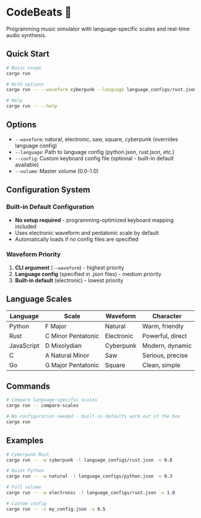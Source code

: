 # CodeBeats 🎵

Programming music simulator with language-specific scales and real-time audio synthesis.

## Quick Start

```bash
# Basic usage
cargo run

# With options
cargo run -- --waveform cyberpunk --language language_configs/rust.json --volume 0.7

# Help
cargo run -- --help
```

## Options

- `--waveform`: natural, electronic, saw, square, cyberpunk (overrides language config)
- `--language`: Path to language config (python.json, rust.json, etc.)
- `--config`: Custom keyboard config file (optional - built-in default available)
- `--volume`: Master volume (0.0-1.0)

## Configuration System

### Built-in Default Configuration
- **No setup required** - programming-optimized keyboard mapping included
- Uses electronic waveform and pentatonic scale by default
- Automatically loads if no config files are specified

### Waveform Priority
1. **CLI argument** (`--waveform`) - highest priority
2. **Language config** (specified in .json files) - medium priority  
3. **Built-in default** (electronic) - lowest priority

## Language Scales

| Language | Scale | Waveform | Character |
|----------|-------|----------|-----------|
| Python | F Major | Natural | Warm, friendly |
| Rust | C Minor Pentatonic | Electronic | Powerful, direct |
| JavaScript | D Mixolydian | Cyberpunk | Modern, dynamic |
| C | A Natural Minor | Saw | Serious, precise |
| Go | G Major Pentatonic | Square | Clean, simple |

## Commands

```bash
# Compare language-specific scales
cargo run -- compare-scales

# No configuration needed - built-in defaults work out of the box
cargo run
```

## Examples

```bash
# Cyberpunk Rust
cargo run -- -w cyberpunk -l language_configs/rust.json -v 0.8

# Quiet Python
cargo run -- -w natural -l language_configs/python.json -v 0.3

# Full volume
cargo run -- -w electronic -l language_configs/rust.json -v 1.0

# Custom config
cargo run -- -c my_config.json -v 0.5
```
